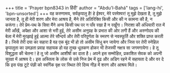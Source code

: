 +++
title = 'Prayer bpn8343 in हिंदी'
author = "Abdu'l-Bahá"
tags = ['lang-hi', 'bpn-unsorted']
+++
वह करुणामय, सर्वकृपालु है! हे ईश्वर, मेरे परमेश्वर! तू मुझे देखता है, तू मुझे जानता है, तू ही मेरी शरण और मेरा आश्रय है, मैने तेरे अतिरिक्ति किसी और की न कामना की है, न करूंगा। तेरे प्रेम-पथ के सिवा मैंने अन्य किसी पथ पर न पाँव रखा है न रखूँगा। निराशा की अंधियारी रात में मेरी आँखें, अपेक्षा और आशा से भरी हुई, तेरे असीम अनुग्रह के प्रभात की ओर लगी हैं और अरुणोदय की बेला में मेरी मुरझाई हुई आत्मा तेरे सौन्दर्य और तेरी परिपूर्णता के स्मरण से नवस्फूर्ति और शक्ति प्राप्त करती है। जिसे तेरी दया का सहारा है वह एक बूंद भी हो तो असीम सिंधु बन जायेगा और जिस पर तेरी स्नेहिल कृपालुता का उमड़ता प्रवाह सहायक हो वह तुच्छ धूलकण होकर भी तेजस्वी नक्षत्र सा जगमगायेगा।
हे तू विशुद्धता की चेतना ! हे तू जो असीम आशीषों का दाता है। अपने इस सम्मोहित, प्रकाशित सेवक को अपनी सुरक्षा में आश्रय दे।
इस अस्तित्व के लोक से उसे निज प्रेम में दृढ़ और अडिग रहने में सहायता दे और वर दे कि इस पंख टूटे पंछी को स्वर्गिक वृक्ष पर स्थित तेरे दिव्य नीड़ में शरण और आश्रय मिले।

